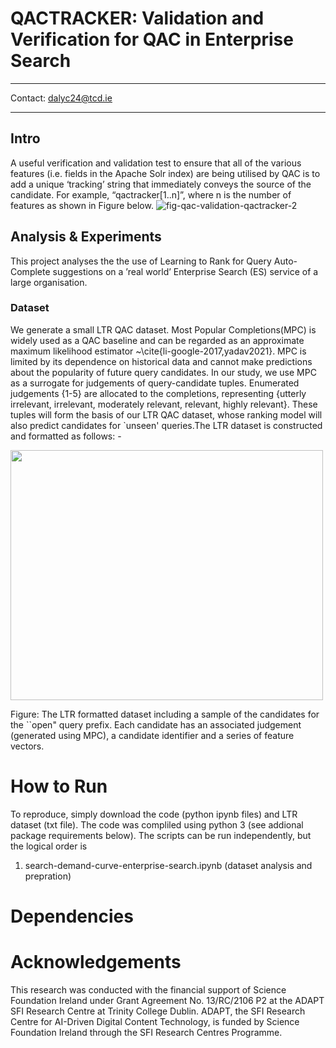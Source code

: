 # QACTRACKER: Validation and Verification for QAC in Enterprise Search
-----------------------------------------------------------------------------------

Contact: dalyc24@tcd.ie

-----------------------------------------------------------------------------------
## Intro
A useful verification and validation test to ensure that all of the various features (i.e. fields in the Apache Solr index) are being utilised by QAC is to add a unique ‘tracking’ string that immediately conveys the source of the candidate. For example, “qactracker[1..n]”, where n is the number of features as shown in Figure below.
![fig-qac-validation-qactracker-2](https://github.com/user-attachments/assets/69c872ee-1352-49a2-a015-35f1af305068)


## Analysis & Experiments
This project analyses the the use of Learning to Rank for Query Auto-Complete suggestions on a ’real world’ Enterprise Search (ES) service of a large organisation.

### Dataset
We generate a small LTR QAC dataset. Most Popular Completions(MPC) is widely used as a QAC baseline and can be regarded as an approximate maximum likelihood estimator ~\cite{li-google-2017,yadav2021}. MPC is limited by its dependence on historical data and cannot make predictions about the popularity of future query candidates.  In our study, we use MPC as a surrogate for judgements of query-candidate tuples.   Enumerated judgements \{1-5\} are allocated to the completions, representing \{utterly irrelevant, irrelevant, moderately relevant, relevant, highly relevant\}.   These tuples will form the basis of our LTR QAC dataset, whose ranking model will also predict candidates for `unseen' queries.The LTR dataset is constructed and formatted as follows: -

<img src="https://github.com/ColinDaly75/QAC_LTR_for_ES/assets/51714656/96cc5642-c9d1-47a6-9ddd-1f30bb6e46e3" width="500" height="400">

Figure: The LTR formatted dataset including a sample of the candidates for the ``open" query prefix.  Each candidate has an associated judgement (generated using MPC), a candidate identifier and a series of feature vectors.




# How to Run
To reproduce, simply download the code (python ipynb files) and LTR dataset (txt file).  The code was compliled using python 3 (see addional package requirements below).
The scripts can be run independently, but the logical order is 
1. search-demand-curve-enterprise-search.ipynb   (dataset analysis and prepration)




# Dependencies


  


# Acknowledgements
This research was conducted with the financial support of Science Foundation Ireland under Grant Agreement No. 13/RC/2106 P2 at the ADAPT SFI Research Centre at Trinity College Dublin. ADAPT, the SFI Research Centre for AI-Driven Digital Content Technology, is funded by Science Foundation Ireland through the SFI Research Centres Programme.

